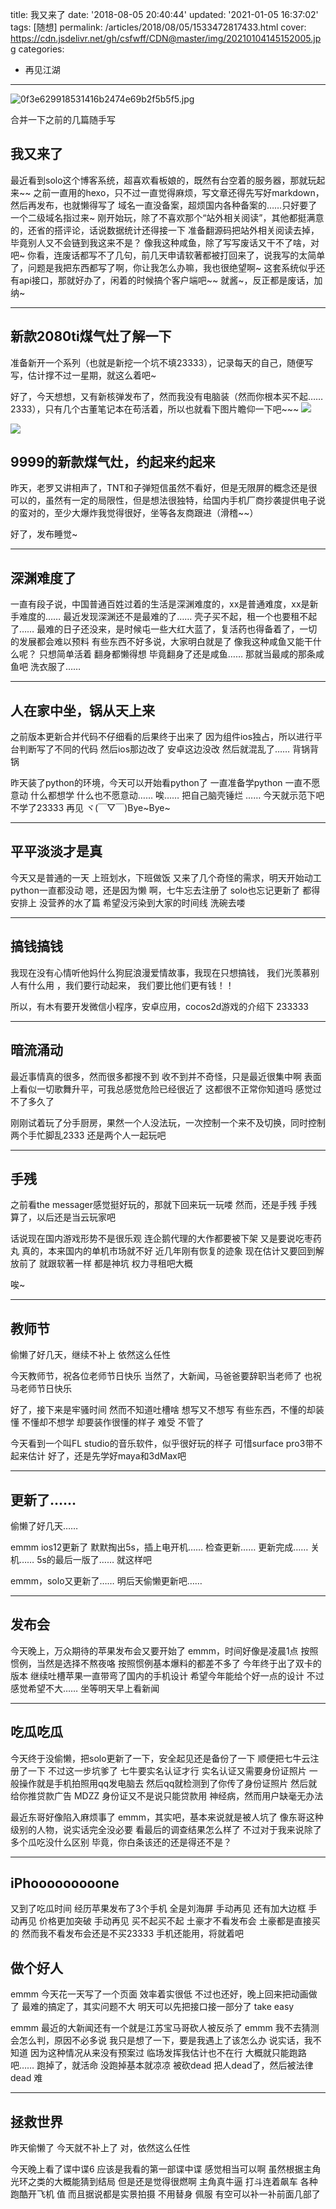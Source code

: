 title: 我又来了
date: '2018-08-05 20:40:44'
updated: '2021-01-05 16:37:02'
tags: [随想]
permalink: /articles/2018/08/05/1533472817433.html
cover: https://cdn.jsdelivr.net/gh/csfwff/CDN@master/img/20210104145152005.jpg
categories: 
- 再见江湖
---
![0f3e629918531416b2474e69b2f5b5f5.jpg](https://cdn.jsdelivr.net/gh/csfwff/CDN@master/img/20210104145152005.jpg)

合并一下之前的几篇随手写

## 我又来了

最近看到solo这个博客系统，超喜欢看板娘的，既然有台空着的服务器，那就玩起来~~
之前一直用的hexo，只不过一直觉得麻烦，写文章还得先写好markdown，然后再发布，也就懒得写了
域名一直没备案，超烦国内各种备案的……只好要了一个二级域名指过来~
刚开始玩，除了不喜欢那个“站外相关阅读”，其他都挺满意的，还省的搭评论，话说数据统计还得接一下
准备翻源码把站外相关阅读去掉，毕竟别人又不会链到我这来不是？
像我这种咸鱼，除了写写废话又干不了啥，对吧~
你看，连废话都写不了几句，前几天申请软著都被打回来了，说我写的太简单了，问题是我把东西都写了啊，你让我怎么办嘛，我也很绝望啊~
这套系统似乎还有api接口，那就好办了，闲着的时候搞个客户端吧~~
就酱~，反正都是废话，加纳~

---

## 新款2080ti煤气灶了解一下

准备新开一个系列（也就是新挖一个坑不填23333），记录每天的自己，随便写写，估计撑不过一星期，就这么着吧~

好了，今天想想，又有新核弹发布了，然而我没有电脑装（然而你根本买不起……2333），只有几个古董笔记本在苟活着，所以也就看下图片瞻仰一下吧~~~
<img src="http://ww1.sinaimg.cn/large/005wkcNwgy1fuho53i6evj30k80ny40s.jpg"/>

<img src="http://ww1.sinaimg.cn/large/005wkcNwgy1fuho5ogxh0j30fo0biwf4.jpg"/>

9999的新款煤气灶，约起来约起来
------------------------------

昨天，老罗又讲相声了，TNT和子弹短信虽然不看好，但是无限屏的概念还是很可以的，虽然有一定的局限性，但是想法很独特，给国内手机厂商抄袭提供电子说的蛮对的，至少大爆炸我觉得很好，坐等各友商跟进（滑稽~~）

好了，发布睡觉~

---

## 深渊难度了

一直有段子说，中国普通百姓过着的生活是深渊难度的，xx是普通难度，xx是新手难度的……
最近发现深渊还不是最难的了……
壳子买不起，租一个也要租不起了……
最难的日子还没来，是时候屯一些大红大蓝了，复活药也得备着了，一切的发展都会难以预料
有些东西不好多说，大家明白就是了
像我这种咸鱼又能干什么呢？
只想简单活着
翻身都懒得想
毕竟翻身了还是咸鱼……
那就当最咸的那条咸鱼吧
洗衣服了……

---

## 人在家中坐，锅从天上来

之前版本更新合并代码不仔细看的后果终于出来了
因为组件ios独占，所以进行平台判断写了不同的代码
然后ios那边改了
安卓这边没改
然后就混乱了……
背锅背锅

昨天装了python的环境，今天可以开始看python了
一直准备学python
一直不愿意动
什么都想学
什么也不愿意动……
唉……
把自己脑壳锤烂
……
今天就示范下吧
不学了23333
再见
ヾ(￣▽￣)Bye~Bye~

---

## 平平淡淡才是真

今天又是普通的一天
上班划水，下班做饭
又来了几个奇怪的需求，明天开始动工
python一直都没动
嗯，还是因为懒
啊，七牛忘去注册了
solo也忘记更新了
都得安排上
没营养的水了篇
希望没污染到大家的时间线
洗碗去喽

---

## 搞钱搞钱

我现在没有心情听他妈什么狗屁浪漫爱情故事，我现在只想搞钱， 我们光羡慕别人有什么用 ，我们要行动起来， 我们要比他们更有钱！！

所以，有木有要开发微信小程序，安卓应用，cocos2d游戏的介绍下 233333

---

## 暗流涌动

最近事情真的很多，然而很多都搜不到
收不到并不奇怪，只是最近很集中啊
表面上看似一切歌舞升平，可我总感觉危险已经很近了
这都很不正常你知道吗
感觉过不了多久了

刚刚试着玩了分手厨房，果然一个人没法玩，一次控制一个来不及切换，同时控制两个手忙脚乱2333
还是两个人一起玩吧

---

## 手残

之前看the messager感觉挺好玩的，那就下回来玩一玩喽
然而，还是手残
手残
算了，以后还是当云玩家吧

话说现在国内游戏形势不是很乐观
连企鹅代理的大作都要被下架
又是要说吃枣药丸
真的，本来国内的单机市场就不好
近几年刚有恢复的迹象
现在估计又要回到解放前了
就跟软著一样
都是神坑
权力寻租吧大概

唉~

---

## 教师节

偷懒了好几天，继续不补上
依然这么任性

今天教师节，祝各位老师节日快乐
当然了，大新闻，马爸爸要辞职当老师了
也祝马老师节日快乐

好了，接下来是牢骚时间
然而不知道吐槽啥
想写又不想写
有些东西，不懂的却装懂
不懂却不想学
却要装作很懂的样子
难受
不管了

今天看到一个叫FL studio的音乐软件，似乎很好玩的样子
可惜surface pro3带不起来估计
好了，还是先学好maya和3dMax吧

---

## 更新了……

偷懒了好几天……

emmm ios12更新了
默默掏出5s，插上电开机……
检查更新……
更新完成……
关机……
5s的最后一版了……
就这样吧

emmm，solo又更新了……
明后天偷懒更新吧……

---

## 发布会

今天晚上，万众期待的苹果发布会又要开始了
emmm，时间好像是凌晨1点
按照惯例，当然是选择不熬夜咯
按照惯例基本爆料的都差不多了
今年终于出了双卡的版本
继续吐槽苹果一直带弯了国内的手机设计
希望今年能给个好一点的设计
不过感觉希望不大……
坐等明天早上看新闻

---

## 吃瓜吃瓜

今天终于没偷懒，把solo更新了一下，安全起见还是备份了一下
顺便把七牛云注册了一下
不过这一步坑爹了
七牛要实名认证才行
实名认证又需要身份证照片
一般操作就是手机拍照用qq发电脑去
然后qq就检测到了你传了身份证照片
然后就给你推贷款广告
MDZZ
身份证又不是说只能贷款用
神经病，然而用户缺毫无办法

最近东哥好像陷入麻烦事了
emmm，其实吧，基本来说就是被人坑了
像东哥这种级别的人物，说实话完全没必要
看最后的调查结果怎么样了
不过对于我来说除了多个瓜吃没什么区别
毕竟，你白条该还的还是得还不是？

---

## iPhooooooooone

又到了吃瓜时间
经历苹果发布了3个手机
全是刘海屏
手动再见
还有加大边框
手动再见
价格更加突破
手动再见
买不起买不起
土豪才不看发布会
土豪都是直接买的
然而我不看发布会还是不买23333
手机还能用，将就着吧

## 做个好人

emmm
今天花一天写了一个页面
效率着实很低
不过也还好，晚上回来把动画做了
最难的搞定了，其实问题不大
明天可以先把接口接一部分了
take easy

emmm
最近的大新闻还有一个就是江苏宝马哥砍人被反杀了
emmm
我不去猜测会怎么判，原因不必多说
我只是想了一下，要是我遇上了该怎么办
说实话，我不知道
因为这种情况从来没有预案过
临场发挥我估计也不在行
大概就只能跑路吧……
跑掉了，就活命
没跑掉基本就凉凉
被砍dead
把人dead了，然后被法律dead
难

---

## 拯救世界

昨天偷懒了
今天就不补上了
对，依然这么任性

今天晚上看了谍中谍6
应该是我看的第一部谍中谍
感觉相当可以啊
虽然根据主角光环之类的大概能猜到结局
但是还是觉得很燃啊
主角真牛逼
打斗连着飙车
各种跑酷开飞机
值
而且据说都是实景拍摄
不用替身
佩服
有空可以补一补前面几部了

